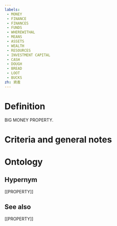 ```yaml
---
labels: 
 - MONEY
 - FINANCE
 - FINANCES
 - FUNDS
 - WHEREWITHAL
 - MEANS
 - ASSETS
 - WEALTH
 - RESOURCES
 - INVESTMENT CAPITAL
 - CASH
 - DOUGH
 - BREAD
 - LOOT
 - BUCKS
zh: 資產
---
```


# Definition
BIG MONEY PROPERTY.
# Criteria and general notes
# Ontology

## Hypernym
[[PROPERTY]]
## See also
[[PROPERTY]]